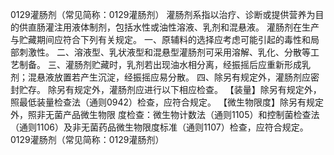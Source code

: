 0129灌肠剂（常见简称：0129灌肠剂）
灌肠剂系指以治疗、诊断或提供营养为目的供直肠灌注用液体制剂，包括水性或油性溶液、乳剂和混悬液。
灌肠剂在生产与贮藏期间应符合下列有关规定。
一、原辅料的选择应考虑可能引起的毒性和局部刺激性。
二、溶液型、乳状液型和混悬型灌肠剂可采用溶解、乳化、分散等工艺制备。
三、灌肠剂贮藏时，乳剂若出现油水相分离，经振摇后应重新形成乳剂；混悬液放置若产生沉淀，经振摇应易分散。
四、除另有规定外，灌肠剂应密封贮存。
除另有规定外，灌肠剂应进行以下相应检查。
【装量】除另有规定外，照最低装量检查法（通则0942）检查，应符合规定。
【微生物限度】除另有规定外，照非无菌产品微生物限
度检查：微生物计数法（通则1105）和控制菌检查法（通则1106）及非无菌药品微生物限度标准（通则1107）检查，应符合规定。0129灌肠剂（常见简称：0129灌肠剂）